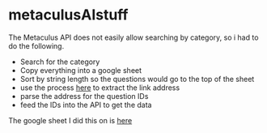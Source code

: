 # metaculusAIstuff

The Metaculus API does not easily allow searching by category, so i had to do the following.
 - Search for the category
 - Copy everything into a google sheet
 - Sort by string length so the questions would go to the top of the sheet
 - use the process [here](https://www.bettercloud.com/monitor/the-academy/extract-urls-or-link-text-from-a-google-sheets-cell/) to extract the link address
 - parse the address for the question IDs
 - feed the IDs into the API to get the data

The google sheet I did this on is [here](https://docs.google.com/spreadsheets/d/1qhUzC4y5lR3S7ZSPxbEiun38ovfv-57VYTH_PhstckI/edit#gid=0) 
